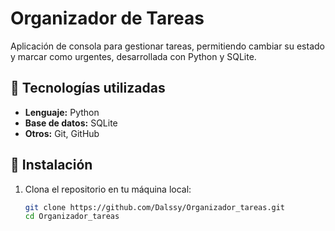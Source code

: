# Organizador de Tareas
Aplicación de consola para gestionar tareas, permitiendo cambiar su estado y marcar como urgentes, desarrollada con Python y SQLite.

## 🔧 Tecnologías utilizadas

- **Lenguaje:** Python
- **Base de datos:** SQLite
- **Otros:** Git, GitHub

## 🚀 Instalación

1. Clona el repositorio en tu máquina local:

   ```bash
   git clone https://github.com/Dalssy/Organizador_tareas.git
   cd Organizador_tareas
